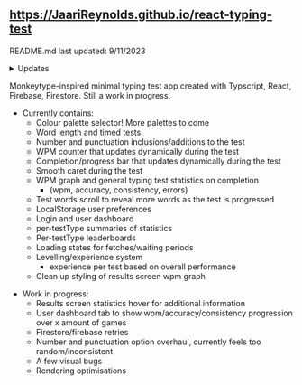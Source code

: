 https://JaariReynolds.github.io/react-typing-test
-

README.md last updated: 9/11/2023
<details>
 <summary>Updates</summary>

* v2.1.4
  * selected colour palette now shown in the footer
* v2.1.3 
  * significantly reduced rerenders by syncing completion bar width changes to its width transition duration
  * swapped test types options around to match the transition of the completion bar
* v2.1.2
  * added a border around test options, shifted afk and capslock indicators accordingly
* v2.1.1
  * wpm graph x axis label added, y axis label moved more left, left and right graph margins equal
* v2.1.0
  * removed 'spacebar' from wpm calculation - wpm now purely based on correct letters per second * 5
* v2.0.2
  * reduced transition time for test letter colour change - flows better when resetting test
* v2.0.1
  * fixed component opacity issue when refocusing to the test after focus was on the reset button
* v2.0.0
  * authentication branch merged with master

 <br/>
 
- v1.0.0 - minimum viable product with functional typing test and results screen
</details>

Monkeytype-inspired minimal typing test app created with Typscript, React, Firebase, Firestore. Still a work in progress.

* Currently contains:
  * Colour palette selector! More palettes to come
  * Word length and timed tests
  * Number and punctuation inclusions/additions to the test
  * WPM counter that updates dynamically during the test
  * Completion/progress bar that updates dynamically during the test
  * Smooth caret during the test
  * WPM graph and general typing test statistics on completion
    * (wpm, accuracy, consistency, errors)
  * Test words scroll to reveal more words as the test is progressed
  * LocalStorage user preferences
  * Login and user dashboard 
  * per-testType summaries of statistics
  * Per-testType leaderboards
  * Loading states for fetches/waiting periods
  * Levelling/experience system
    * experience per test based on overall performance
  * Clean up styling of results screen wpm graph

- Work in progress:  
  * Results screen statistics hover for additional information
  * User dashboard tab to show wpm/accuracy/consistency progression over x amount of games 
  * Firestore/firebase retries
  * Number and punctuation option overhaul, currently feels too random/inconsistent
  * A few visual bugs 
  * Rendering optimisations
  


